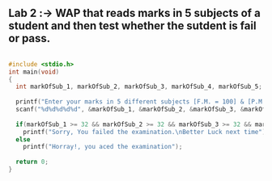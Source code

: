 ## Lab 2 :-> WAP that reads marks in 5 subjects of a student and then test whether the sutdent is fail or pass.

```c

#include <stdio.h>
int main(void)
{
  int markOfSub_1, markOfSub_2, markOfSub_3, markOfSub_4, markOfSub_5;
  
  printf("Enter your marks in 5 different subjects [F.M. = 100] & [P.M = 32]\nEx. 80 80 80 80 80");
  scanf("%d%d%d%d%d", &markOfSub_1, &markOfSub_2, &markOfSub_3, &markOfSub_4, &markOfSub_5);
  
  if(markOfSub_1 >= 32 && markOfSub_2 >= 32 && markOfSub_3 >= 32 && markOfSub_4 >= 32 && markOfSub_5)
    printf("Sorry, You failed the examination.\nBetter Luck next time");
  else
    printf("Horray!, you aced the examination");
  
  return 0;
}

```

